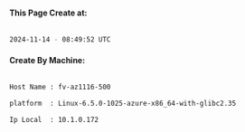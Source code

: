 
   
#### This Page Create at:

```bash

2024-11-14 - 08:49:52 UTC

```

#### Create By Machine:

```bash

Host Name : fv-az1116-500

platform  : Linux-6.5.0-1025-azure-x86_64-with-glibc2.35

Ip Local  : 10.1.0.172

```


